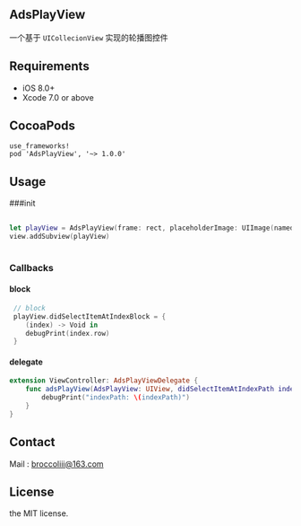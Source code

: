 
## AdsPlayView
 一个基于 `UICollecionView` 实现的轮播图控件

## Requirements

* iOS 8.0+
* Xcode 7.0 or above

## CocoaPods

```
use_frameworks!
pod 'AdsPlayView', '~> 1.0.0'
```

## Usage

###init


``` swift	
						
let playView = AdsPlayView(frame: rect, placeholderImage: UIImage(named: "placeholder")!, URLArr: [url1, url2, url3, url4])
view.addSubview(playView)
        
```

### Callbacks


#### block
``` swift
 // block
 playView.didSelectItemAtIndexBlock = {
    (index) -> Void in
    debugPrint(index.row)
 }

```
#### delegate
``` swift
extension ViewController: AdsPlayViewDelegate {
    func adsPlayView(AdsPlayView: UIView, didSelectItemAtIndexPath indexPath: NSIndexPath) {
        debugPrint("indexPath: \(indexPath)")
    }
}
```

## Contact

Mail : broccoliii@163.com

## License

the MIT license. 
